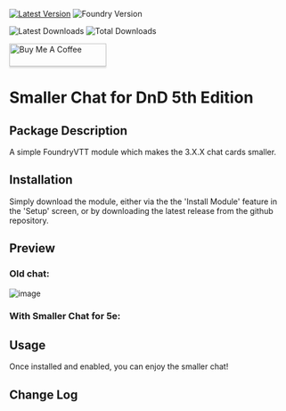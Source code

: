 [![Latest Version](https://img.shields.io/github/v/release/ZeroXNoxus/smaller-chat-5e?display_name=tag&sort=semver&label=Latest%20Version)](https://github.com/ZeroXNoxus/smaller-chat-5e/releases/latest)
![Foundry Version](https://img.shields.io/endpoint?url=https%3A%2F%2Ffoundryshields.com%2Fversion%3Fstyle%3Dflat%26url%3Dhttps%3A%2F%2Fgithub.com%2FZeroXNoxus%2Fsmaller-chat-5e%2Freleases%2Fdownload%2Flatest%2Fmodule.json)

![Latest Downloads](https://img.shields.io/github/downloads/ZeroXNoxus/smaller-chat-5e/latest/total?color=blue&label=latest%20downloads)
![Total Downloads](https://img.shields.io/github/downloads/ZeroXNoxus/smaller-chat-5e/total?color=blue&label=total%20downloads)

<a href="https://www.buymeacoffee.com/zetadracon" target="_blank"><img src="https://www.buymeacoffee.com/assets/img/custom_images/orange_img.png" alt="Buy Me A Coffee" style="height: 41px !important;width: 174px !important;box-shadow: 0px 3px 2px 0px rgba(190, 190, 190, 0.5) !important;-webkit-box-shadow: 0px 3px 2px 0px rgba(190, 190, 190, 0.5) !important;" ></a>

# Smaller Chat for DnD 5th Edition #
## Package Description ##
A simple FoundryVTT module which makes the 3.X.X chat cards smaller.
## Installation ##
Simply download the module, either via the the 'Install Module' feature in the 'Setup' screen, or by downloading the latest release from the github repository.
## Preview ##
### Old chat: ###
![image](https://github.com/ZeroXNoxus/smaller-chat-5e/assets/29397572/6c8cdd5b-76e8-4527-bf24-e76ce3c3533e)

### With Smaller Chat for 5e: ###


## Usage ##
Once installed and enabled, you can enjoy the smaller chat!

## Change Log ##
